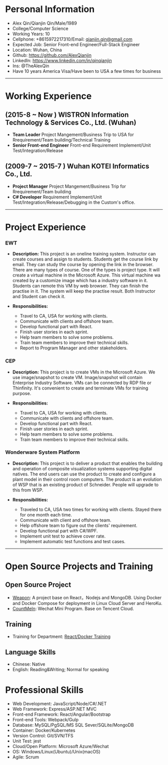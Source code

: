 # Personal Information

 - Alex Qin/Qianjin Qin/Male/1989
 - College/Computer Science 
 - Working Years: 10
 - Cellphone: +8615972217310/Email: qianjin.qin@gmail.com
 - Expected Job: Senior Front-end Engineer/Full-Stack Engineer
 - Location: Wuhan, China
 - Github: https://github.com/AlexQianjin
 - LinkedIn: https://www.linkedin.com/in/qinqianjin
 - Ins: @TheAlexQin
 - Have 10 years America Visa/Have been to USA a few times for business

---

# Working Experience

## (2015-8 ~ Now ) WISTRON Information Technology & Services Co., Ltd. (Wuhan) 
- **Team Leader** Project Mangement/Business Trip to USA for Rrequirement/Team building/Technical Training
- **Senior Front-end Engineer** Front-end Requirement Implement/Unit Test/Integration/Release

## (2009-7 ~ 2015-7 ) Wuhan KOTEI Informatics Co., Ltd. 
- **Project Manager** Project Mangement/Business Trip for Rrequirement/Team building
- **C# Developer** Requirement Implement/Unit Test/Integration/Release/Debugging in the Custom's office.

---

# Project Experience

### EWT
- **Description:** This project is an oneline training system. Instructor can create courses and assign to students. Students get the course link by email. They can study the course by opening the link in the browser. There are many types of course. One of the types is project type. It will create a virtual machine in the Microsoft Azure. This virtual machine wa created by a customize image which has a industry software in it. Students can remote this VM by web browser. They can finish the practise in it. The system will keep the practise result. Both Instructor and Student can check it. 

- **Responsibilities:**
  - Travel to CA, USA for working with clients. 
  - Communicate with clients and offshore team.  
  - Develop functional part with React.
  - Finish user stories in each sprint.
  - Help team members to solve some problems.
  - Train team members to improve their technical skills.
  - Report to Program Manager and other stakeholders.

### CEP
- **Description:** This project is to create VMs in the Microsoft Azure. We use image/snapshot to create VM. Image/snapshot will contain Enterprise Industry Software. VMs can be connected by RDP file or Thinfinity. It's convenient to create and terminate VMs for training purpose.  

- **Responsibilities:**
  - Travel to CA, USA for working with clients. 
  - Communicate with clients and offshore team.  
  - Develop functional part with React.
  - Finish user stories in each sprint.
  - Help team members to solve some problems.
  - Train team members to improve their technical skills.

### Wonderware System Platform

- **Description:** This project is to deliver a product that enables the building and operation of composite visualization systems supporting digital natives. The end users can use the product to create and configure a plant model in their control room computers. The product is an evolution of WSP that is an existing product of Schneider. People will upgrade to this from WSP. 

- **Responsibilities:**
  - Traveled to CA, USA two times for working with clients. Stayed there for one month each time. 
  - Communicate with client and offshore team. 
  - Help offshore team to figure out the clients' requirement.
  - Develop functional part with C#/WPF.
  - Implement unit test to achieve cover rate.
  - Implement automatic test functions and test cases.

---

# Open Source Projects and Training

## Open Source Project

 - [Weapon](https://github.com/AlexQianjin/Weapon): A project base on React，Nodejs and MongoDB. Using Docker and Docker Compose for deployment in Linux Cloud Server and HeroKu.
 - [CountMeIn](https://github.com/AlexQianjin/CountMeIn): Wechat Mini Program. Base on Tencent Cloud.

## Training

 - Training for Department: [React/Docker Training](https://github.com/AlexQianjin/reactlearning)

## Language Skills
- Chinese: Native
- English: Reading&Writing; Normal for speaking

# Professional Skills

- Web Development: JavaScript/Node/C#/.NET
- Web Framework: Express/ASP.NET MVC
- Front-end Framework: React/Angular/Bootstrap
- Front-end Tools: Webpack/Gulp
- Database: MySQL/PgSQL/MS SQL Sever/SQLite/MongoDB
- Container: Docker/Kubernetes
- Version Control: Git/SVN/TFS
- Unit Test: jest
- Cloud/Open Platform: Microsoft Azure/Wechat
- OS: Windows/Linux(Ubuntu)/Unix(macOS)
- Agile: Scrum
